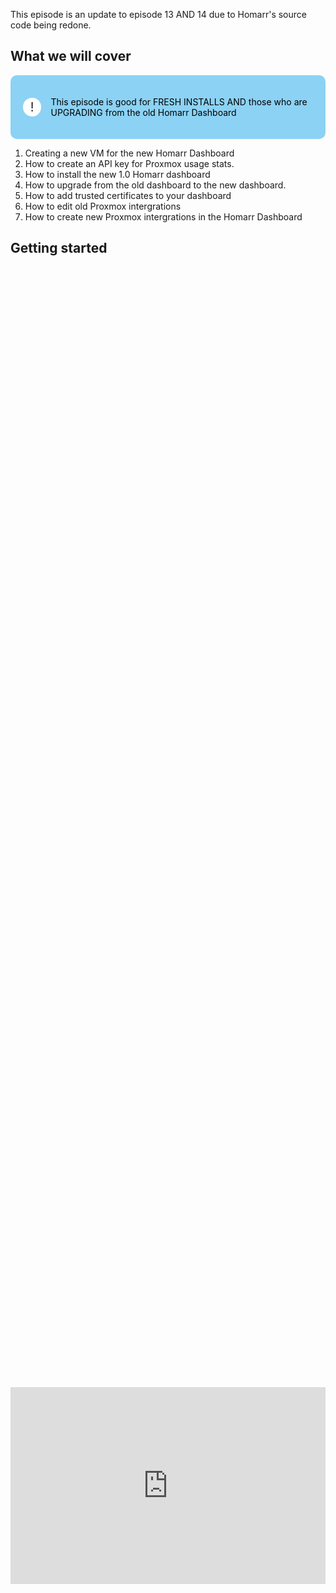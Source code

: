 
This episode is an update to episode 13 AND 14 due to Homarr's source code being redone. 

## What we will cover

<!DOCTYPE html>
<html lang="en">
<head>
<meta charset="UTF-8">
<meta name="viewport" content="width=device-width, initial-scale=1.0">
<title>Informative Section</title>
<style>
.informative-section {
    background-color: #8CD2F4; /* light blue background color */
    color: black; /* Text color to contrast with dark background */
    padding: 20px; /* Padding inside the box */
    border-radius: 10px; /* Rounded corners */
    display: flex;
    align-items: center;
}
.circle-emoji {
    width: 50px;
    height: 30px;
    border-radius: 50%;
    background-color: white;
    display: flex;
    justify-content: center;
    align-items: center;
    margin-right: 15px;
    font-size: 20px;
    color: #231F20; /* Dark gray color for the exclamation mark */
}
</style>
</head>
<body>

<div class="informative-section">
    <div class="circle-emoji">!</div>
    <p>This episode is good for FRESH INSTALLS AND those who are UPGRADING from the old Homarr Dashboard</p>
</div>

</body>
</html>

1. Creating a new VM for the new Homarr Dashboard
2. How to create an API key for Proxmox usage stats.
3. How to install the new 1.0 Homarr dashboard
4. How to upgrade from the old dashboard to the new dashboard. 
5. How to add trusted certificates to your dashboard
6. How to edit old Proxmox intergrations
7. How to create new Proxmox intergrations in the Homarr Dashboard

## Getting started

<div style="display: flex; justify-content: center; align-items: center; height: 100%;">
    <iframe width="560" height="315" src="https://www.youtube.com/embed/Rv9Ob8M2QQI?si=XkpT897yZ-2OllqL" frameborder="0" allow="accelerometer; autoplay; clipboard-write; encrypted-media; gyroscope; picture-in-picture" allowfullscreen></iframe>
</div>

## Fresh Install Users

Create a new Ubuntu Server VM in Proxmox with the following:

1. OS: Ubuntu Server
2. 2gb of ram
3. 2 vcores, 
4. 32gb of storage. 

<a href="/images/EP22_homarr1.0upgrade/Still 2025-02-23 111731_1.5.1.png" class="image-expand">
    <img src="/images/EP22_homarr1.0upgrade/Still 2025-02-23 111731_1.5.1.png" alt="Description of your image">
</a>

***During install ensure you enable SSH!***

<a href="/images/EP22_homarr1.0upgrade/Still 2025-02-23 111731_1.7.1.png" class="image-expand">
    <img src="/images/EP22_homarr1.0upgrade/Still 2025-02-23 111731_1.7.1.png" alt="Description of your image">
</a>

On your new VM we need to install Docker and Homarr with the following commands:

SSH into your NEW homarr VM using the following command:

```
ssh <username>@<VM_ipaddress>
```

<a href="/images/EP22_homarr1.0upgrade/Still 2025-02-23 111731_1.11.1.png" class="image-expand">
    <img src="/images/EP22_homarr1.0upgrade/Still 2025-02-23 111731_1.11.1.png" alt="Description of your image">
</a>


Adding the GPG keys and Docker repo:

```
# Add Docker's official GPG key:
sudo apt-get update
sudo apt-get install ca-certificates curl
sudo install -m 0755 -d /etc/apt/keyrings
sudo curl -fsSL https://download.docker.com/linux/ubuntu/gpg -o /etc/apt/keyrings/docker.asc
sudo chmod a+r /etc/apt/keyrings/docker.asc

# Add the repository to Apt sources:
echo \
  "deb [arch=$(dpkg --print-architecture) signed-by=/etc/apt/keyrings/docker.asc] https://download.docker.com/linux/ubuntu \
  $(lsb_release -cs) stable" | \
  sudo tee /etc/apt/sources.list.d/docker.list > /dev/null
sudo apt-get update
```

<a href="/images/EP22_homarr1.0upgrade/Still 2025-02-23 111731_1.11.2.png" class="image-expand">
    <img src="/images/EP22_homarr1.0upgrade/Still 2025-02-23 111731_1.11.2.png" alt="Description of your image">
</a>


Install the Latest Package:

```
sudo apt-get install docker-ce docker-ce-cli containerd.io docker-buildx-plugin docker-compose-plugin
```

<a href="/images/EP22_homarr1.0upgrade/Still 2025-02-23 111731_1.11.3.png" class="image-expand">
    <img src="/images/EP22_homarr1.0upgrade/Still 2025-02-23 111731_1.11.3.png" alt="Description of your image">
</a>


Ensure Docker is running after Install, you will get a response like this.

  
```

sudo docker run hello-world

```

<a href="/images/EP22_homarr1.0upgrade/Still 2025-02-23 111731_1.11.4.png" class="image-expand">
    <img src="/images/EP22_homarr1.0upgrade/Still 2025-02-23 111731_1.11.4.png" alt="Description of your image">
</a>

  
<details>
<summary>If Docker hello fails do the following</summary>

if you do not get a response try

```

systemctl status docker.service

```

  

If that shows failed messages, try the following

```

sudo systemctl daemon-reload

sudo systemctl restart docker

```

Then try to see its status once again:

```

systemctl status docker.service

```

<a href="/images/EP13_homarr/docker status_1.3.2.png" class="image-expand">

    <img src="/images/EP13_homarr/docker status_1.3.2.png" alt="Description of your image">

</a>
</details>
  

### Install Docker Compose

Install Docker Compose with: 

```

sudo apt install docker-compose

```

Verify that docker compose is installed

```

docker compose version

```

### Install Homarr

Then create a docker compose file:

```

nano docker-compose.yml

```

<a href="/images/EP22_homarr1.0upgrade/Still 2025-02-23 111731_1.11.5.png" class="image-expand">
    <img src="/images/EP22_homarr1.0upgrade/Still 2025-02-23 111731_1.11.5.png" alt="Description of your image">
</a>


Copy the following file config in there for your Homarr docker compose file.

```
#---------------------------------------------------------------------#
#     Homarr - A simple, yet powerful dashboard for your server.      #
#---------------------------------------------------------------------#
services:
  homarr:
    container_name: homarr
    image: ghcr.io/homarr-labs/homarr:latest
    restart: unless-stopped
    volumes:
      - /var/run/docker.sock:/var/run/docker.sock # Optional, only if you want docker integration
      - ./homarr/appdata:/appdata
    environment:
      - SECRET_ENCRYPTION_KEY=51564af476c9eecd2efb30ed980a4b2e768efb7a558676859e2e1fbd04ce15a0
    ports:
      - '7575:7575'
```
To get out of the above editor you will do the following:
To exit: <kbd>ctrl + X</kbd> 

To confirm save: <kbd>y</kbd>

To confirm the file name you are saving to: <kbd>enter</kbd>

<a href="/images/EP22_homarr1.0upgrade/Still 2025-02-23 111731_1.11.6.png" class="image-expand">
    <img src="/images/EP22_homarr1.0upgrade/Still 2025-02-23 111731_1.11.6.png" alt="Description of your image">
</a>


Then run the following to start it:

```

sudo docker compose up -d

```

<a href="/images/EP22_homarr1.0upgrade/Still 2025-02-23 111731_1.11.7.png" class="image-expand">
    <img src="/images/EP22_homarr1.0upgrade/Still 2025-02-23 111731_1.11.7.png" alt="Description of your image">
</a>

Then to login to your machine you will type the following into your browser to access the panel:

```
ip_address:7575
```

<a href="/images/EP22_homarr1.0upgrade/Still 2025-02-23 111731_1.12.1.png" class="image-expand">
    <img src="/images/EP22_homarr1.0upgrade/Still 2025-02-23 111731_1.12.1.png" alt="Description of your image">
</a>


### Creating a Proxmox API Key

#### make new API key

1. Navigate to the Proxmox portal, click on Datacenter
2. Expand Permissions, click on Groups
3. Click the Create button

<a href="/images/EP22_homarr1.0upgrade/Still 2025-02-23 111731_1.14.1.png" class="image-expand">
    <img src="/images/EP22_homarr1.0upgrade/Still 2025-02-23 111731_1.14.1.png" alt="Description of your image">
</a>

4. Name the group something informative, like api-users

<a href="/images/EP22_homarr1.0upgrade/Still 2025-02-23 111731_1.14.2.png" class="image-expand">
    <img src="/images/EP22_homarr1.0upgrade/Still 2025-02-23 111731_1.14.2.png" alt="Description of your image">
</a>

5. Click on the Permissions "folder"
6. Click Add -> Group Permission

<a href="/images/EP22_homarr1.0upgrade/Still 2025-02-23 111731_1.14.3.png" class="image-expand">
    <img src="/images/EP22_homarr1.0upgrade/Still 2025-02-23 111731_1.14.3.png" alt="Description of your image">
</a>

- Path: /
- Group: group from Step 4 above
- Role: PVEAuditor
- Propagate: Checked

<a href="/images/EP22_homarr1.0upgrade/Still 2025-02-23 111731_1.14.4.png" class="image-expand">
    <img src="/images/EP22_homarr1.0upgrade/Still 2025-02-23 111731_1.14.4.png" alt="Description of your image">
</a>

7. Expand Permissions, click on Users
8. Click the Add button
    - User name: something informative like api
    - Realm: Proxmox VE authentication server
    - Password: create a secure password for the user
    - Confirm Password: re-enter the password
    - Group: group from Step 4 above

<a href="/images/EP22_homarr1.0upgrade/Still 2025-02-23 111731_1.14.5.png" class="image-expand">
    <img src="/images/EP22_homarr1.0upgrade/Still 2025-02-23 111731_1.14.5.png" alt="Description of your image">
</a>

9. Expand Permissions, click on API Tokens
10. Click the Add button
    - User: user from Step 8 above
    - Token ID: something informative like the application or purpose like homarr
    - Privilege Separation: unchecked

<a href="/images/EP22_homarr1.0upgrade/Still 2025-02-23 111731_1.14.6.png" class="image-expand">
    <img src="/images/EP22_homarr1.0upgrade/Still 2025-02-23 111731_1.14.6.png" alt="Description of your image">
</a>

11. Copy the Secret that is shown below because it is only shown once

<a href="/images/EP22_homarr1.0upgrade/Still 2025-02-23 111731_1.14.7.png" class="image-expand">
    <img src="/images/EP22_homarr1.0upgrade/Still 2025-02-23 111731_1.14.7.png" alt="Description of your image">
</a>

12. Go back to the "Permissions" menu
13. Click Add -> API Token Permission

<a href="/images/EP22_homarr1.0upgrade/Still 2025-02-23 111731_1.14.8.png" class="image-expand">
    <img src="/images/EP22_homarr1.0upgrade/Still 2025-02-23 111731_1.14.8.png" alt="Description of your image">
</a>

    - Path: /
    - API Token: select the API token created in Step 10
    - Role: PVE Auditor
    - Propagate: Checked

<a href="/images/EP22_homarr1.0upgrade/Still 2025-02-23 111731_1.14.9.png" class="image-expand">
    <img src="/images/EP22_homarr1.0upgrade/Still 2025-02-23 111731_1.14.9.png" alt="Description of your image">
</a>


### Adding your Certificate 

Now we need to grab the Proxmox certificate.

1. Select the node where your Homarr Dashboard is located. 
2. Select Certificates
3. Select the pve-root-ca.pem certificate
4. Click View certificate

<a href="/images/EP22_homarr1.0upgrade/Still 2025-02-23 111731_1.22.1.png" class="image-expand">
    <img src="/images/EP22_homarr1.0upgrade/Still 2025-02-23 111731_1.22.1.png" alt="Description of your image">
</a>

Next we need to copy the contents to a notepad and then save the file as
`certificate_name.crt`

<a href="/images/EP22_homarr1.0upgrade/Still 2025-02-23 111731_1.23.1.png" class="image-expand">
    <img src="/images/EP22_homarr1.0upgrade/Still 2025-02-23 111731_1.23.1.png" alt="Description of your image">
</a>

Pasting it into Notepad

<a href="/images/EP22_homarr1.0upgrade/Still 2025-02-23 111731_1.24.1.png" class="image-expand">
    <img src="/images/EP22_homarr1.0upgrade/Still 2025-02-23 111731_1.24.1.png" alt="Description of your image">
</a>

Saving it as a .crt file name

<a href="/images/EP22_homarr1.0upgrade/Still 2025-02-23 111731_1.25.1.png" class="image-expand">
    <img src="/images/EP22_homarr1.0upgrade/Still 2025-02-23 111731_1.25.1.png" alt="Description of your image">
</a>

Now go over to your Homarr dashboard and on the top right click / your username bubble / Manage

<a href="/images/EP22_homarr1.0upgrade/Still 2025-02-23 111731_1.26.1.png" class="image-expand">
    <img src="/images/EP22_homarr1.0upgrade/Still 2025-02-23 111731_1.26.1.png" alt="Description of your image">
</a>

Next go to:
1. Tools
2. Certificates
3. (top right) select add certificate
4. Add your saved certifcate 
5. Click add.

<a href="/images/EP22_homarr1.0upgrade/Still 2025-02-23 111731_1.26.2.png" class="image-expand">
    <img src="/images/EP22_homarr1.0upgrade/Still 2025-02-23 111731_1.26.2.png" alt="Description of your image">
</a>

`showing the certificate added`

<a href="/images/EP22_homarr1.0upgrade/Still 2025-02-23 111731_1.26.3.png" class="image-expand">
    <img src="/images/EP22_homarr1.0upgrade/Still 2025-02-23 111731_1.26.3.png" alt="Description of your image">
</a>

You should now see a valid certificate

<a href="/images/EP22_homarr1.0upgrade/Still 2025-02-23 111731_1.26.4.png" class="image-expand">
    <img src="/images/EP22_homarr1.0upgrade/Still 2025-02-23 111731_1.26.4.png" alt="Description of your image">
</a>



### Adding Proxmox Stats Integration

Now we can go over to the Apps page and create a new app (this must be done before adding the integration)

Click new app

<a href="/images/EP22_homarr1.0upgrade/Still 2025-02-23 111731_1.27.1.png" class="image-expand">
    <img src="/images/EP22_homarr1.0upgrade/Still 2025-02-23 111731_1.27.1.png" alt="Description of your image">
</a>

1. Now you can give it whatever name you want.
2. Search for the icon related to what you are connecting (in our case Proxmox)
3. grab the IP(URL) address of the Proxmox Node we want to see stats from.
4. Click create

<a href="/images/EP22_homarr1.0upgrade/Still 2025-02-23 111731_1.27.2.png" class="image-expand">
    <img src="/images/EP22_homarr1.0upgrade/Still 2025-02-23 111731_1.27.2.png" alt="Description of your image">
</a>

Now go to the integrations tab:
1. New integration
2. Search and select Proxmox

<a href="/images/EP22_homarr1.0upgrade/Still 2025-02-23 111731_1.27.3.png" class="image-expand">
    <img src="/images/EP22_homarr1.0upgrade/Still 2025-02-23 111731_1.27.3.png" alt="Description of your image">
</a>

***This is where people struggle because this is the major change from the old Homarr panel***

We are going to go grab the correct information from Proxmox for the username, token ID, API key, and realm. 

<a href="/images/EP22_homarr1.0upgrade/Still 2025-02-23 111731_1.27.4.png" class="image-expand">
    <img src="/images/EP22_homarr1.0upgrade/Still 2025-02-23 111731_1.27.4.png" alt="Description of your image">
</a>

Over on Proxmox:

1. Go to the data center at the top
2. Go to API Token
3. We will see the username
4. We will see the Token name

<a href="/images/EP22_homarr1.0upgrade/Still 2025-02-23 111731_1.28.1.png" class="image-expand">
    <img src="/images/EP22_homarr1.0upgrade/Still 2025-02-23 111731_1.28.1.png" alt="Description of your image">
</a>

Go back over to Homarr and fill out that respective information in the username and token ID field. Remember you also need to paste your API key you created under the (make a new API key) section. 

<a href="/images/EP22_homarr1.0upgrade/Still 2025-02-23 111731_1.28.2.png" class="image-expand">
    <img src="/images/EP22_homarr1.0upgrade/Still 2025-02-23 111731_1.28.2.png" alt="Description of your image">
</a>

Lastly we just need to get the realm. 

Your realms are found under datacenter / realms. We are going ot be using PVE so our real will be PVE. 

<a href="/images/EP22_homarr1.0upgrade/Still 2025-02-23 111731_1.28.3.png" class="image-expand">
    <img src="/images/EP22_homarr1.0upgrade/Still 2025-02-23 111731_1.28.3.png" alt="Description of your image">
</a>

like so:

Then test connection and connect.

<a href="/images/EP22_homarr1.0upgrade/Still 2025-02-23 111731_1.28.4.png" class="image-expand">
    <img src="/images/EP22_homarr1.0upgrade/Still 2025-02-23 111731_1.28.4.png" alt="Description of your image">
</a>

Click the Homarr logo at the top left to go back to your main dashboard OR (Boards on the far right, then select your dashboard from there)

On the top right click the pencil icon to edit your dashboard (it won't look like ours below)

<a href="/images/EP22_homarr1.0upgrade/Still 2025-02-23 111731_1.29.1.png" class="image-expand">
    <img src="/images/EP22_homarr1.0upgrade/Still 2025-02-23 111731_1.29.1.png" alt="Description of your image">
</a>

Now you will notice all your icons have three dots on the top right and your board is now editable.

There will be a <kdb>+</kbd> icon on the top right, click that and then select new item.

<a href="/images/EP22_homarr1.0upgrade/Still 2025-02-23 111731_1.30.1.png" class="image-expand">
    <img src="/images/EP22_homarr1.0upgrade/Still 2025-02-23 111731_1.30.1.png" alt="Description of your image">
</a>

Under the items we need to select (System Health Monitoring) and click add to board

<a href="/images/EP22_homarr1.0upgrade/Still 2025-02-23 111731_1.30.2.png" class="image-expand">
    <img src="/images/EP22_homarr1.0upgrade/Still 2025-02-23 111731_1.30.2.png" alt="Description of your image">
</a>

Now on our dashboard page we will see that new section with no data, click the three dots on the right and click edit item.

<a href="/images/EP22_homarr1.0upgrade/Still 2025-02-23 111731_1.30.3.png" class="image-expand">
    <img src="/images/EP22_homarr1.0upgrade/Still 2025-02-23 111731_1.30.3.png" alt="Description of your image">
</a>

From the integrations drop down menu select the integration we just created, and click save changes.

<a href="/images/EP22_homarr1.0upgrade/Still 2025-02-23 111731_1.30.4.png" class="image-expand">
    <img src="/images/EP22_homarr1.0upgrade/Still 2025-02-23 111731_1.30.4.png" alt="Description of your image">
</a>

Now you can see we have the Proxmox stats on our dashboard!

<a href="/images/EP22_homarr1.0upgrade/Still 2025-02-23 111731_1.31.1.png" class="image-expand">
    <img src="/images/EP22_homarr1.0upgrade/Still 2025-02-23 111731_1.31.1.png" alt="Description of your image">
</a>


<!DOCTYPE html>
<html lang="en">
<head>
<meta charset="UTF-8">
<meta name="viewport" content="width=device-width, initial-scale=1.0">

<title>Warning Box Example</title>

<style>
.warning-box {
    background-color: #E4141E; /* Light red background color */
    border-left: 6px solid #8CD2F4; /* Red border on the left side */
    padding: 10px; /* Padding inside the box */
    margin-bottom: 20px; /* Margin at the bottom to separate from other content */
}
</style>
</head>
<body>

<div class="warning-box">
    <p>The fresh install tutorial is now over</p>
</div>

</body>
</html>

## Upgrade path for old users

### Create a new Homarr VM

Create a new Ubuntu Server VM in Proxmox with the following:

1. OS: Ubuntu Server
2. 2gb of ram
3. 2 vcores, 
4. 32gb of storage. 

<a href="/images/EP22_homarr1.0upgrade/Still 2025-02-23 111731_1.5.1.png" class="image-expand">
    <img src="/images/EP22_homarr1.0upgrade/Still 2025-02-23 111731_1.5.1.png" alt="Description of your image">
</a>

***During install ensure you enable SSH!***

<a href="/images/EP22_homarr1.0upgrade/Still 2025-02-23 111731_1.7.1.png" class="image-expand">
    <img src="/images/EP22_homarr1.0upgrade/Still 2025-02-23 111731_1.7.1.png" alt="Description of your image">
</a>

On your new VM we need to install Docker and Homarr with the following commands:

SSH into your NEW homarr VM using the following command:

```
ssh <username>@<VM_ipaddress>
```

<a href="/images/EP22_homarr1.0upgrade/Still 2025-02-23 111731_1.11.1.png" class="image-expand">
    <img src="/images/EP22_homarr1.0upgrade/Still 2025-02-23 111731_1.11.1.png" alt="Description of your image">
</a>


Adding the GPG keys and Docker repo:

```
# Add Docker's official GPG key:
sudo apt-get update
sudo apt-get install ca-certificates curl
sudo install -m 0755 -d /etc/apt/keyrings
sudo curl -fsSL https://download.docker.com/linux/ubuntu/gpg -o /etc/apt/keyrings/docker.asc
sudo chmod a+r /etc/apt/keyrings/docker.asc

# Add the repository to Apt sources:
echo \
  "deb [arch=$(dpkg --print-architecture) signed-by=/etc/apt/keyrings/docker.asc] https://download.docker.com/linux/ubuntu \
  $(lsb_release -cs) stable" | \
  sudo tee /etc/apt/sources.list.d/docker.list > /dev/null
sudo apt-get update
```

<a href="/images/EP22_homarr1.0upgrade/Still 2025-02-23 111731_1.11.2.png" class="image-expand">
    <img src="/images/EP22_homarr1.0upgrade/Still 2025-02-23 111731_1.11.2.png" alt="Description of your image">
</a>


Install the Latest Package:

```
sudo apt-get install docker-ce docker-ce-cli containerd.io docker-buildx-plugin docker-compose-plugin
```

<a href="/images/EP22_homarr1.0upgrade/Still 2025-02-23 111731_1.11.3.png" class="image-expand">
    <img src="/images/EP22_homarr1.0upgrade/Still 2025-02-23 111731_1.11.3.png" alt="Description of your image">
</a>


Ensure Docker is running after Install, you will get a response like this.

  
```

sudo docker run hello-world

```

<a href="/images/EP22_homarr1.0upgrade/Still 2025-02-23 111731_1.11.4.png" class="image-expand">
    <img src="/images/EP22_homarr1.0upgrade/Still 2025-02-23 111731_1.11.4.png" alt="Description of your image">
</a>

  
<details>
<summary>If Docker hello fails do the following</summary>

if you do not get a response try

```

systemctl status docker.service

```

  

If that shows failed messages, try the following

```

sudo systemctl daemon-reload

sudo systemctl restart docker

```

Then try to see its status once again:

```

systemctl status docker.service

```

<a href="/images/EP13_homarr/docker status_1.3.2.png" class="image-expand">

    <img src="/images/EP13_homarr/docker status_1.3.2.png" alt="Description of your image">

</a>
</details>
  

### Install Docker Compose

Install Docker Compose with: 

```

sudo apt install docker-compose

```

Verify that docker compose is installed

```

docker compose version

```

### Install Homarr

Then create a docker compose file:

```

nano docker-compose.yml

```

<a href="/images/EP22_homarr1.0upgrade/Still 2025-02-23 111731_1.11.5.png" class="image-expand">
    <img src="/images/EP22_homarr1.0upgrade/Still 2025-02-23 111731_1.11.5.png" alt="Description of your image">
</a>


Copy the following file config in there for your Homarr docker compose file.

```
#---------------------------------------------------------------------#
#     Homarr - A simple, yet powerful dashboard for your server.      #
#---------------------------------------------------------------------#
services:
  homarr:
    container_name: homarr
    image: ghcr.io/homarr-labs/homarr:latest
    restart: unless-stopped
    volumes:
      - /var/run/docker.sock:/var/run/docker.sock # Optional, only if you want docker integration
      - ./homarr/appdata:/appdata
    environment:
      - SECRET_ENCRYPTION_KEY=51564af476c9eecd2efb30ed980a4b2e768efb7a558676859e2e1fbd04ce15a0
    ports:
      - '7575:7575'
```
To get out of the above editor you will do the following:
To exit: <kbd>ctrl + X</kbd> 

To confirm save: <kbd>y</kbd>

To confirm the file name you are saving to: <kbd>enter</kbd>

<a href="/images/EP22_homarr1.0upgrade/Still 2025-02-23 111731_1.11.6.png" class="image-expand">
    <img src="/images/EP22_homarr1.0upgrade/Still 2025-02-23 111731_1.11.6.png" alt="Description of your image">
</a>


Then run the following to start it:

```

sudo docker compose up -d

```

<a href="/images/EP22_homarr1.0upgrade/Still 2025-02-23 111731_1.11.7.png" class="image-expand">
    <img src="/images/EP22_homarr1.0upgrade/Still 2025-02-23 111731_1.11.7.png" alt="Description of your image">
</a>

Then to login to your machine you will type the following into your browser to access the panel:

```
ip_address:7575
```

<a href="/images/EP22_homarr1.0upgrade/Still 2025-02-23 111731_1.12.1.png" class="image-expand">
    <img src="/images/EP22_homarr1.0upgrade/Still 2025-02-23 111731_1.12.1.png" alt="Description of your image">
</a>

### Exporting your old dashboard

login to your OLD Homarr Dashboard, click the username top right, clicked manage, under settings go to tools, migrate to 1.0

<a href="/images/EP22_homarr1.0upgrade/Still 2025-02-23 111731_1.15.1.png" class="image-expand">
    <img src="/images/EP22_homarr1.0upgrade/Still 2025-02-23 111731_1.15.1.png" alt="Description of your image">
</a>

here is how you get to that menu:

<a href="/images/EP22_homarr1.0upgrade/Still 2025-02-23 111731_1.16.1.png" class="image-expand">
    <img src="/images/EP22_homarr1.0upgrade/Still 2025-02-23 111731_1.16.1.png" alt="Description of your image">
</a>

Select export data (copy your encryption key to your notes!!!!) and ensure you also select keep on the top right of your browser if it tries to block it.

<a href="/images/EP22_homarr1.0upgrade/Still 2025-02-23 111731_1.17.1.png" class="image-expand">
    <img src="/images/EP22_homarr1.0upgrade/Still 2025-02-23 111731_1.17.1.png" alt="Description of your image">
</a>

Going over to your fresh VM you just created, click (import from Homarr before 1.0)

<a href="/images/EP22_homarr1.0upgrade/Still 2025-02-23 111731_1.18.1.png" class="image-expand">
    <img src="/images/EP22_homarr1.0upgrade/Still 2025-02-23 111731_1.18.1.png" alt="Description of your image">
</a>

After selecting your .zip file you will be presented with the screen below. We are not changing ANY of the settings, simply click (confirm import and continue)

<a href="/images/EP22_homarr1.0upgrade/Still 2025-02-23 111731_1.18.3.png" class="image-expand">
    <img src="/images/EP22_homarr1.0upgrade/Still 2025-02-23 111731_1.18.3.png" alt="Description of your image">
</a>

Now paste that encryption key so Homarr and unzip your old dashboard.

<a href="/images/EP22_homarr1.0upgrade/Still 2025-02-23 111731_1.18.4.png" class="image-expand">
    <img src="/images/EP22_homarr1.0upgrade/Still 2025-02-23 111731_1.18.4.png" alt="Description of your image">
</a>

We wont be changing any of the settings here but you can turn off (send anonymous analytics) if you want.

<a href="/images/EP22_homarr1.0upgrade/Still 2025-02-23 111731_1.19.2.png" class="image-expand">
    <img src="/images/EP22_homarr1.0upgrade/Still 2025-02-23 111731_1.19.2.png" alt="Description of your image">
</a>

You will be presented with the following screen, we are going to select (go to default-large board)

<a href="/images/EP22_homarr1.0upgrade/Still 2025-02-23 111731_1.19.3.png" class="image-expand">
    <img src="/images/EP22_homarr1.0upgrade/Still 2025-02-23 111731_1.19.3.png" alt="Description of your image">
</a>

You may then be prompted to login, you will do this with the credentials of your old dashboard (because now its really your new dashboard)

<a href="/images/EP22_homarr1.0upgrade/Still 2025-02-23 111731_1.19.4.png" class="image-expand">
    <img src="/images/EP22_homarr1.0upgrade/Still 2025-02-23 111731_1.19.4.png" alt="Description of your image">
</a>

Now we are going to select (configure server-wide home dashboard) this is where we will set the default dashboard when you login.

<a href="/images/EP22_homarr1.0upgrade/Still 2025-02-23 111731_1.20.1.png" class="image-expand">
    <img src="/images/EP22_homarr1.0upgrade/Still 2025-02-23 111731_1.20.1.png" alt="Description of your image">
</a>

Find your old dashboards, click the three dots, then select (set as your home board)

<a href="/images/EP22_homarr1.0upgrade/Still 2025-02-23 111731_1.20.2.png" class="image-expand">
    <img src="/images/EP22_homarr1.0upgrade/Still 2025-02-23 111731_1.20.2.png" alt="Description of your image">
</a>

Now you have your dashboard back! 

<a href="/images/EP22_homarr1.0upgrade/Still 2025-02-23 111731_1.20.3.png" class="image-expand">
    <img src="/images/EP22_homarr1.0upgrade/Still 2025-02-23 111731_1.20.3.png" alt="Description of your image">
</a>

### Adding your Certificate 

Now we need to grab the Proxmox certificate.

1. Select the node where your Homarr Dashboard is located. 
2. Select Certificates
3. Select the pve-root-ca.pem certificate
4. Click View certificate

<a href="/images/EP22_homarr1.0upgrade/Still 2025-02-23 111731_1.22.1.png" class="image-expand">
    <img src="/images/EP22_homarr1.0upgrade/Still 2025-02-23 111731_1.22.1.png" alt="Description of your image">
</a>

Next we need to copy the contents to a notepad and then save the file as
`certificate_name.crt`

<a href="/images/EP22_homarr1.0upgrade/Still 2025-02-23 111731_1.23.1.png" class="image-expand">
    <img src="/images/EP22_homarr1.0upgrade/Still 2025-02-23 111731_1.23.1.png" alt="Description of your image">
</a>

Pasting it into Notepad

<a href="/images/EP22_homarr1.0upgrade/Still 2025-02-23 111731_1.24.1.png" class="image-expand">
    <img src="/images/EP22_homarr1.0upgrade/Still 2025-02-23 111731_1.24.1.png" alt="Description of your image">
</a>

Saving it as a .crt file name

<a href="/images/EP22_homarr1.0upgrade/Still 2025-02-23 111731_1.25.1.png" class="image-expand">
    <img src="/images/EP22_homarr1.0upgrade/Still 2025-02-23 111731_1.25.1.png" alt="Description of your image">
</a>

Now go over to your Homarr dashboard and on the top right click / your username bubble / Manage

<a href="/images/EP22_homarr1.0upgrade/Still 2025-02-23 111731_1.26.1.png" class="image-expand">
    <img src="/images/EP22_homarr1.0upgrade/Still 2025-02-23 111731_1.26.1.png" alt="Description of your image">
</a>

Next go to:
1. Tools
2. Certificates
3. (top right) select add certificate
4. Add your saved certifcate 
5. Click add.

<a href="/images/EP22_homarr1.0upgrade/Still 2025-02-23 111731_1.26.2.png" class="image-expand">
    <img src="/images/EP22_homarr1.0upgrade/Still 2025-02-23 111731_1.26.2.png" alt="Description of your image">
</a>

`showing the certificate added`

<a href="/images/EP22_homarr1.0upgrade/Still 2025-02-23 111731_1.26.3.png" class="image-expand">
    <img src="/images/EP22_homarr1.0upgrade/Still 2025-02-23 111731_1.26.3.png" alt="Description of your image">
</a>

You should now see a valid certificate

<a href="/images/EP22_homarr1.0upgrade/Still 2025-02-23 111731_1.26.4.png" class="image-expand">
    <img src="/images/EP22_homarr1.0upgrade/Still 2025-02-23 111731_1.26.4.png" alt="Description of your image">
</a>



### Adding Proxmox Stats Integration

Now we can go over to the Apps page and create a new app (this must be done before adding the integration)

Click new app

<a href="/images/EP22_homarr1.0upgrade/Still 2025-02-23 111731_1.27.1.png" class="image-expand">
    <img src="/images/EP22_homarr1.0upgrade/Still 2025-02-23 111731_1.27.1.png" alt="Description of your image">
</a>

1. Now you can give it whatever name you want.
2. Search for the icon related to what you are connecting (in our case Proxmox)
3. grab the IP(URL) address of the Proxmox Node we want to see stats from.
4. Click create

<a href="/images/EP22_homarr1.0upgrade/Still 2025-02-23 111731_1.27.2.png" class="image-expand">
    <img src="/images/EP22_homarr1.0upgrade/Still 2025-02-23 111731_1.27.2.png" alt="Description of your image">
</a>

Now go to the integrations tab:
1. New integration
2. Search and select Proxmox

<a href="/images/EP22_homarr1.0upgrade/Still 2025-02-23 111731_1.27.3.png" class="image-expand">
    <img src="/images/EP22_homarr1.0upgrade/Still 2025-02-23 111731_1.27.3.png" alt="Description of your image">
</a>

***This is where people struggle because this is the major change from the old Homarr panel***

We are going to go grab the correct information from Proxmox for the username, token ID, API key, and realm. 

<a href="/images/EP22_homarr1.0upgrade/Still 2025-02-23 111731_1.27.4.png" class="image-expand">
    <img src="/images/EP22_homarr1.0upgrade/Still 2025-02-23 111731_1.27.4.png" alt="Description of your image">
</a>

Over on Proxmox:

1. Go to the data center at the top
2. Go to API Token
3. We will see the username
4. We will see the Token name

<a href="/images/EP22_homarr1.0upgrade/Still 2025-02-23 111731_1.28.1.png" class="image-expand">
    <img src="/images/EP22_homarr1.0upgrade/Still 2025-02-23 111731_1.28.1.png" alt="Description of your image">
</a>

Go back over to Homarr and fill out that respective information in the username and token ID field. Remember you also need to paste your API key you created under the (make a new API key) section. 

<a href="/images/EP22_homarr1.0upgrade/Still 2025-02-23 111731_1.28.2.png" class="image-expand">
    <img src="/images/EP22_homarr1.0upgrade/Still 2025-02-23 111731_1.28.2.png" alt="Description of your image">
</a>

Lastly we just need to get the realm. 

Your realms are found under datacenter / realms. We are going ot be using PVE so our real will be PVE. 

<a href="/images/EP22_homarr1.0upgrade/Still 2025-02-23 111731_1.28.3.png" class="image-expand">
    <img src="/images/EP22_homarr1.0upgrade/Still 2025-02-23 111731_1.28.3.png" alt="Description of your image">
</a>

like so:

Then test connection and connect.

<a href="/images/EP22_homarr1.0upgrade/Still 2025-02-23 111731_1.28.4.png" class="image-expand">
    <img src="/images/EP22_homarr1.0upgrade/Still 2025-02-23 111731_1.28.4.png" alt="Description of your image">
</a>

Click the Homarr logo at the top left to go back to your main dashboard OR (Boards on the far right, then select your dashboard from there)

On the top right click the pencil icon to edit your dashboard (it won't look like ours below)

<a href="/images/EP22_homarr1.0upgrade/Still 2025-02-23 111731_1.29.1.png" class="image-expand">
    <img src="/images/EP22_homarr1.0upgrade/Still 2025-02-23 111731_1.29.1.png" alt="Description of your image">
</a>

Now you will notice all your icons have three dots on the top right and your board is now editable.

There will be a <kdb>+</kbd> icon on the top right, click that and then select new item.

<a href="/images/EP22_homarr1.0upgrade/Still 2025-02-23 111731_1.30.1.png" class="image-expand">
    <img src="/images/EP22_homarr1.0upgrade/Still 2025-02-23 111731_1.30.1.png" alt="Description of your image">
</a>

Under the items we need to select (System Health Monitoring) and click add to board

<a href="/images/EP22_homarr1.0upgrade/Still 2025-02-23 111731_1.30.2.png" class="image-expand">
    <img src="/images/EP22_homarr1.0upgrade/Still 2025-02-23 111731_1.30.2.png" alt="Description of your image">
</a>

Now on our dashboard page we will see that new section with no data, click the three dots on the right and click edit item.

<a href="/images/EP22_homarr1.0upgrade/Still 2025-02-23 111731_1.30.3.png" class="image-expand">
    <img src="/images/EP22_homarr1.0upgrade/Still 2025-02-23 111731_1.30.3.png" alt="Description of your image">
</a>

From the integrations drop down menu select the integration we just created, and click save changes.

<a href="/images/EP22_homarr1.0upgrade/Still 2025-02-23 111731_1.30.4.png" class="image-expand">
    <img src="/images/EP22_homarr1.0upgrade/Still 2025-02-23 111731_1.30.4.png" alt="Description of your image">
</a>

Now you can see we have the Proxmox stats on our dashboard!

<a href="/images/EP22_homarr1.0upgrade/Still 2025-02-23 111731_1.31.1.png" class="image-expand">
    <img src="/images/EP22_homarr1.0upgrade/Still 2025-02-23 111731_1.31.1.png" alt="Description of your image">
</a>

## Follow Us on Social Media

[YouTube](https://www.youtube.com/@learntohomelab)

[Discord](https://discord.gg/6MsHSJWZpH)

[Reddit](https://www.reddit.com/r/learntohomelab/)

[Rumble](https://rumble.com/c/c-7585051)
